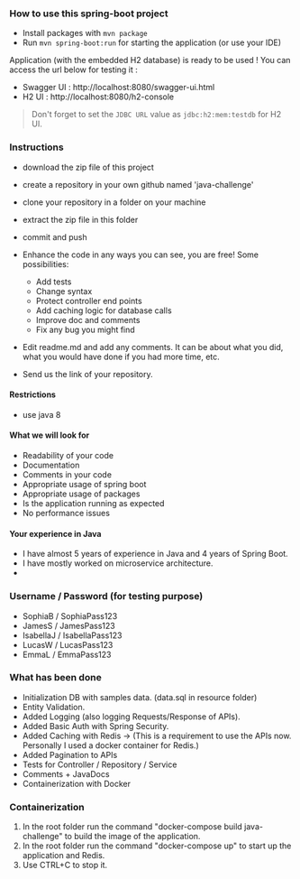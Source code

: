 ### How to use this spring-boot project

- Install packages with `mvn package`
- Run `mvn spring-boot:run` for starting the application (or use your IDE)

Application (with the embedded H2 database) is ready to be used ! You can access the url below for testing it :

- Swagger UI : http://localhost:8080/swagger-ui.html
- H2 UI : http://localhost:8080/h2-console

> Don't forget to set the `JDBC URL` value as `jdbc:h2:mem:testdb` for H2 UI.



### Instructions

- download the zip file of this project
- create a repository in your own github named 'java-challenge'
- clone your repository in a folder on your machine
- extract the zip file in this folder
- commit and push

- Enhance the code in any ways you can see, you are free! Some possibilities:
  - Add tests
  - Change syntax
  - Protect controller end points
  - Add caching logic for database calls
  - Improve doc and comments
  - Fix any bug you might find
- Edit readme.md and add any comments. It can be about what you did, what you would have done if you had more time, etc.
- Send us the link of your repository.

#### Restrictions
- use java 8


#### What we will look for
- Readability of your code
- Documentation
- Comments in your code 
- Appropriate usage of spring boot
- Appropriate usage of packages
- Is the application running as expected
- No performance issues

#### Your experience in Java

- I have almost 5 years of experience in Java and 4 years of Spring Boot.
- I have mostly worked on microservice architecture.
- 
### Username / Password (for testing purpose)

- SophiaB / SophiaPass123
- JamesS / JamesPass123
- IsabellaJ / IsabellaPass123
- LucasW / LucasPass123
- EmmaL / EmmaPass123

### What has been done

- Initialization DB with samples data. (data.sql in resource folder)
- Entity Validation.
- Added Logging (also logging Requests/Response of APIs).
- Added Basic Auth with Spring Security.
- Added Caching with Redis -> (This is a requirement to use the APIs now. Personally I used a docker container for Redis.)
- Added Pagination to APIs
- Tests for Controller / Repository / Service
- Comments + JavaDocs
- Containerization with Docker

### Containerization
1) In the root folder run the command "docker-compose build java-challenge" to build the image of the application.
2) In the root folder run the command "docker-compose up" to start up the application and Redis.
3) Use CTRL+C to stop it.